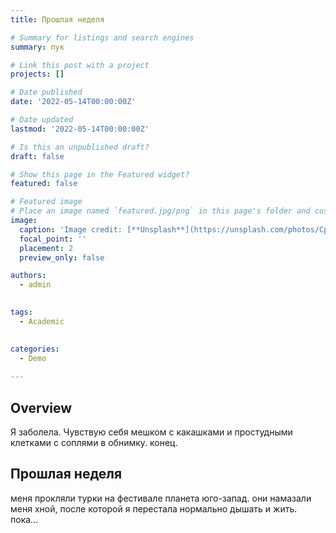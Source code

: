 ```yaml
---
title: Прошлая неделя

# Summary for listings and search engines
summary: пук

# Link this post with a project
projects: []

# Date published
date: '2022-05-14T00:00:00Z'

# Date updated
lastmod: '2022-05-14T00:00:00Z'

# Is this an unpublished draft?
draft: false

# Show this page in the Featured widget?
featured: false

# Featured image
# Place an image named `featured.jpg/png` in this page's folder and customize its options here.
image:
  caption: 'Image credit: [**Unsplash**](https://unsplash.com/photos/CpkOjOcXdUY)'
  focal_point: ''
  placement: 2
  preview_only: false

authors:
  - admin
  

tags:
  - Academic
 

categories:
  - Demo
  
---
```


## Overview
Я заболела. Чувствую себя мешком с какашками и простудными клетками с соплями в обнимку. конец.


## Прошлая неделя
меня прокляли турки на фестивале планета юго-запад. они намазали меня хной, после которой я перестала нормально дышать и жить. пока...
